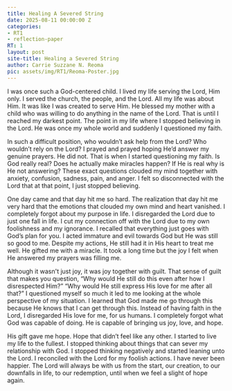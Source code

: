 ```yaml
---
title: Healing A Severed String
date: 2025-08-11 00:00:00 Z
categories:
- RT1
- reflection-paper
RT: 1
layout: post
site-title: Healing a Severed String
author: Carrie Suzzane N. Reoma
pic: assets/img/RT1/Reoma-Poster.jpg
---
```


I was once such a God-centered child. I lived my life serving the Lord, Him only. I served the church, the people, and the Lord. All my life was about Him. It was like I was created to serve Him. He blessed my mother with a child who was willing to do anything in the name of the Lord. That is until I reached my darkest point. The point in my life where I stopped believing in the Lord. He was once my whole world and suddenly I questioned my faith.

In such a difficult position, who wouldn’t ask help from the Lord? Who wouldn’t rely on the Lord? I prayed and prayed hoping He’d answer my genuine prayers. He did not. That is when I started questioning my faith. Is God really real? Does he actually make miracles happen? If He is real why is He not answering? These exact questions clouded my mind together with anxiety, confusion, sadness, pain, and anger. I felt so disconnected with the Lord that at that point, I just stopped believing.

One day came and that day hit me so hard. The realization that day hit me very hard that the emotions that clouded my own mind and heart vanished. I completely forgot about my purpose in life. I disregarded the Lord due to just one fall in life. I cut my connection off with the Lord due to my own foolishness and my ignorance. I recalled that everything just goes with God’s plan for you. I acted immature and evil towards God but He was still so good to me. Despite my actions, He still had it in His heart to treat me well. He gifted me with a miracle. It took a long time but the joy I felt when He answered my prayers was filling me. 

Although it wasn't just joy, it was joy together with guilt. That sense of guilt that makes you question, “Why would He still do this even after how I disrespected Him?” “Why would He still express His love for me after all that?” I questioned myself so much it led to me looking at the whole perspective of my situation. I learned that God made me go through this because He knows that I can get through this. Instead of having faith in the Lord, I disregarded His love for me, for us humans. I completely forgot what God was capable of doing. He is capable of bringing us joy, love, and hope.

His gift gave me hope. Hope that didn’t feel like any other. I started to live my life to the fullest. I stopped thinking about things that can sever my relationship with God. I stopped thinking negatively and started leaning unto the Lord. I reconciled with the Lord for my foolish actions. I have never been happier. The Lord will always be with us from the start, our creation, to our downfalls in life, to our redemption, until when we feel a slight of hope again. 
